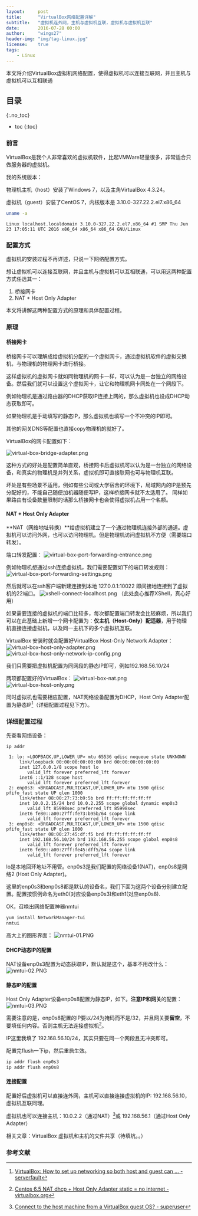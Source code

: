 ```yaml
---
layout:     post
title:      "VirtualBox网络配置详解"
subtitle:   "虚拟机连外网，主机与虚拟机互联，虚拟机与虚拟机互联"
date:       2016-07-28 00:00
author:     "wings27"
header-img: "img/tag-linux.jpg"
license:    true
tags:
    - Linux
---
```


本文将介绍VirtualBox虚拟机网络配置，使得虚拟机可以连接互联网，并且主机与虚拟机可以互相联通

## 目录
{:.no_toc}

- toc
{:toc}


### 前言

VirtualBox是我个人非常喜欢的虚拟机软件，比起VMWare轻量很多，非常适合只做服务器的虚拟机。

我的系统版本：

物理机主机（host）安装了Windows 7，以及主角VirtualBox 4.3.24。

虚拟机（guest）安装了CentOS 7，内核版本是 3.10.0-327.22.2.el7.x86_64

```bash
uname -a
```

```plain
Linux localhost.localdomain 3.10.0-327.22.2.el7.x86_64 #1 SMP Thu Jun 23 17:05:11 UTC 2016 x86_64 x86_64 x86_64 GNU/Linux
```

### 配置方式

虚拟机的安装过程不再详述，只说一下网络配置方式。

想让虚拟机可以连接互联网，并且主机与虚拟机可以互相联通，可以用这两种配置方式任选其一：

1. 桥接网卡
2. NAT + Host Only Adapter

本文将讲解这两种配置方式的原理和具体配置过程。

### 原理

#### 桥接网卡

桥接网卡可以理解成给虚拟机分配的一个虚拟网卡，通过虚拟机软件的虚拟交换机，与物理机的物理网卡进行桥接。

这样虚拟机的虚拟网卡就如同物理机的网卡一样，可以认为是一台独立的网络设备。然后我们就可以设置这个虚拟网卡，让它和物理机网卡同处在一个网段下。

例如物理机是通过路由器的DHCP获取IP连接上网的，那么虚拟机也设成DHCP动态获取即可。

如果物理机是手动填写的静态IP，那么虚拟机也填写一个不冲突的IP即可。

其他的网关DNS等配置也直接copy物理机的就好了。

VirtualBox的网卡配置如下：

![virtual-box-bridge-adapter.png](/img/in-post/virtual-box-bridge-adapter.png)

<!--todo： 插入拓扑结构图 -->

这种方式的好处是配置简单直观，桥接网卡后虚拟机可以认为是一台独立的网络设备，和真实的物理机是并列关系，虚拟机即可直接联网也可与物理机互联。

坏处是有些场景不适用，例如有些公司或大学宿舍的环境下，局域网内的IP是预先分配好的，不能自己随便加机器随便写IP，这样桥接网卡就不太适用了。
同样如果路由有设备数量限制的话那么桥接网卡也会使得虚拟机占用一个名额。

#### NAT + Host Only Adapter

**NAT（网络地址转换）**给虚拟机建立了一个通过物理机连接外部的通道。虚拟机可以访问外网，也可以访问物理机。但是物理机访问虚拟机不方便（需要端口转发）。

端口转发配置：
![virtual-box-port-forwarding-entrance.png](/img/in-post/virtual-box-port-forwarding-entrance.png)

例如物理机想通过ssh连接虚拟机，我们需要配置如下的端口转发规则：
![virtual-box-port-forwarding-settings.png](/img/in-post/virtual-box-port-forwarding-settings.png)

然后就可以在ssh客户端新建连接到本地 127.0.0.1:10022 即间接地连接到了虚拟机的22端口。
![xshell-connect-localhost.png](/img/in-post/xshell-connect-localhost.png)
（此处良心推荐XShell，真心好用）

如果需要连接的虚拟机的端口比较多，每次都配置端口转发会比较麻烦，所以我们可以在此基础上新增一个网卡配置为：**仅主机（Host-Only）配适器**，用于物理机直接连接虚拟机，以及同一主机下的多个虚拟机互联。

VirtualBox 安装时就会配置好VirtualBox Host-Only Network Adapter：
![virtual-box-host-only-adapter.png](/img/in-post/virtual-box-host-only-adapter.png)
![virtual-box-host-only-network-ip-config.png](/img/in-post/virtual-box-host-only-network-ip-config.png)

我们只需要把虚拟机配置为同网段的静态IP即可，例如192.168.56.10/24

两项都配置好的VirtualBox：
![virtual-box-nat.png](/img/in-post/virtual-box-nat.png)
![virtual-box-host-only.png](/img/in-post/virtual-box-host-only.png)


同时虚拟机也需要相应配置，NAT网络设备配置为DHCP，Host Only Adapter配置为静态IP[^1]（详细配置过程见下方）。


### 详细配置过程

先查看网络设备：

```ip addr```

```plain
 1: lo: <LOOPBACK,UP,LOWER_UP> mtu 65536 qdisc noqueue state UNKNOWN 
     link/loopback 00:00:00:00:00:00 brd 00:00:00:00:00:00
     inet 127.0.0.1/8 scope host lo
        valid_lft forever preferred_lft forever
     inet6 ::1/128 scope host 
        valid_lft forever preferred_lft forever
 2: enp0s3: <BROADCAST,MULTICAST,UP,LOWER_UP> mtu 1500 qdisc pfifo_fast state UP qlen 1000
     link/ether 08:00:27:73:b9:5b brd ff:ff:ff:ff:ff:ff
     inet 10.0.2.15/24 brd 10.0.2.255 scope global dynamic enp0s3
        valid_lft 85998sec preferred_lft 85998sec
     inet6 fe80::a00:27ff:fe73:b95b/64 scope link 
        valid_lft forever preferred_lft forever
 3: enp0s8: <BROADCAST,MULTICAST,UP,LOWER_UP> mtu 1500 qdisc pfifo_fast state UP qlen 1000
     link/ether 08:00:27:45:df:f5 brd ff:ff:ff:ff:ff:ff
     inet 192.168.56.10/24 brd 192.168.56.255 scope global enp0s8
        valid_lft forever preferred_lft forever
     inet6 fe80::a00:27ff:fe45:dff5/64 scope link 
        valid_lft forever preferred_lft forever
```

lo是本地回环地址不用管。enp0s3是我们配置的网络设备1(NAT)，enp0s8是网络2 (Host Only Adapter)。

这里的enp0s3和enp0s8都是默认的设备名，我们下面为这两个设备分别建立配置。配置按惯例命名为eth0(对应设备enp0s3)和eth1(对应enp0s8).

OK，召唤出网络配置神器nmtui

```bash
yum install NetworkManager-tui
nmtui
```

高大上的图形界面：
![nmtui-01.PNG](/img/in-post/nmtui-01.PNG)

#### DHCP动态IP的配置

NAT设备enp0s3配置为动态获取IP，默认就是这个，基本不用改什么：
![nmtui-02.PNG](/img/in-post/nmtui-02.PNG)

#### 静态IP的配置

Host Only Adapter设备enp0s8配置为静态IP，如下。**注意IP和网关**的配置：
![nmtui-03.PNG](/img/in-post/nmtui-03.PNG)

需要注意的是，enp0s8配置的IP要以/24为掩码而不是/32，并且网关要**留空**，不要填任何内容。否则主机无法连接虚拟机[^2]。

IP这里我填了 192.168.56.10/24，其实只要在同一个网段且无冲突即可。

配置完flush一下ip，然后重启生效。

```bash
ip addr flush enp0s3
ip addr flush enp0s8
```

#### 连接配置

配置好后虚拟机可以直接连外网，主机可以直接连接虚拟机的IP: 192.168.56.10，虚拟机互联同理。

虚拟机也可以连接主机：10.0.2.2（通过NAT）[^3]或 192.168.56.1（通过Host Only Adapter）

相关文章：VirtualBox 虚拟机和主机的文件共享（待填坑。。）


### 参考文献

[^1]: [VirtualBox: How to set up networking so both host and guest can ... - serverfault](http://serverfault.com/a/333584)
[^2]: [Centos 6.5 NAT dhcp + Host Only Adapter static = no internet - virtualbox.org](https://forums.virtualbox.org/viewtopic.php?f=3&t=63223)
[^3]: [Connect to the host machine from a VirtualBox guest OS? - superuser](http://superuser.com/a/310745)
